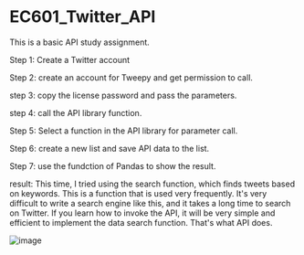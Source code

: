 # EC601_Twitter_API

This is a basic API study assignment.

Step 1: Create a Twitter account

Step 2: create an account for Tweepy and get permission to call.

step 3: copy the license password and pass the parameters.

step 4: call the API library function.

Step 5: Select a function in the API library for parameter call.

Step 6: create a new list and save API data to the list.

Step 7: use the fundction of Pandas to show the result. 

result: This time, I tried using the search function, which finds tweets based on keywords. This is a function that is used very frequently. It's very difficult to write a search engine like this, and it takes a long time to search on Twitter. If you learn how to invoke the API, it will be very simple and efficient to implement the data search function. That's what API does.

![image](https://user-images.githubusercontent.com/90437122/136663188-93df8cec-5d8d-4c24-a148-e1ec8499480f.png)

